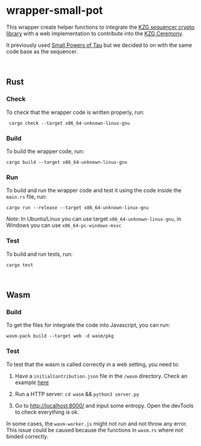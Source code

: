 # wrapper-small-pot
This wrapper create helper functions to integrate the [KZG sequencer crypto library](https://github.com/ethereum/kzg-ceremony-sequencer/tree/master/crypto) with a web implementation to contribute into the [KZG Ceremony](https://github.com/ethereum/kzg-ceremony).

It previously used [Small Powers of Tau](https://github.com/crate-crypto/small-powers-of-tau) but we decided to on with the same code base as the sequencer.

&nbsp;

## Rust

### **Check**
To check that the wrapper code is written properly, run:

```  cargo check --target x86_64-unknown-linux-gnu ```

### **Build**
To build the wrapper code, run:

``` cargo build --target x86_64-unknown-linux-gnu ```

### **Run**
To build and run the wrapper code and test it using the code inside the `main.rs` file, run:

``` cargo run --release --target x86_64-unknown-linux-gnu ```

*Note:* In Ubuntu/Linux you can use target `x86_64-unknown-linux-gnu`, in Windows you can use `x86_64-pc-windows-msvc`


### **Test**
To build and run tests, run:

``` cargo test ```

&nbsp;


## Wasm

### **Build**
To get the files for integrate the code into Javascript, you can run:

``` wasm-pack build --target web -d wasm/pkg ```

### **Test**
To test that the wasm is called correctly in a web setting, you need to:

1. Have a `initialContribution.json` file in the `/wasm` directory. Check an example [here](https://github.com/ethereum/kzg-ceremony-specs)

2. Run a HTTP server: ` cd wasm ` && ` python3 server.py `

3. Go to [http://localhost:8000/]() and input some entropy. Open the devTools to check everything is ok.

In some cases, the `wasm-worker.js` might not run and not throw any error. This issue could be caused because the functions in `wasm.rs` where not binded correctly.

